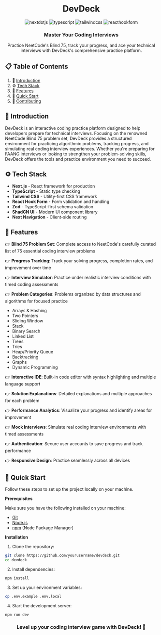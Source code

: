 <div align="center">
  <br />
  <h1>DevDeck</h1>
  
  <div>
    <img src="https://img.shields.io/badge/-Next_JS-black?style=for-the-badge&logoColor=white&logo=nextdotjs&color=000000" alt="nextdotjs" />
    <img src="https://img.shields.io/badge/-TypeScript-black?style=for-the-badge&logoColor=white&logo=typescript&color=3178C6" alt="typescript" />
    <img src="https://img.shields.io/badge/-Tailwind_CSS-black?style=for-the-badge&logoColor=white&logo=tailwindcss&color=06B6D4" alt="tailwindcss" />
    <img src="https://img.shields.io/badge/-React_Hook_Form-black?style=for-the-badge&logoColor=white&logo=reacthookform&color=EC5990" alt="reacthookform" />
  </div>

  <h3 align="center">Master Your Coding Interviews</h3>

   <div align="center">
     Practice NeetCode's Blind 75, track your progress, and ace your technical interviews with DevDeck's comprehensive practice platform.
    </div>
</div>

## 📋 Table of Contents

1. 🤖 [Introduction](#introduction)
2. ⚙️ [Tech Stack](#tech-stack)
3. 🔋 [Features](#features)
4. 🤸 [Quick Start](#quick-start)
5. 🔗 [Contributing](#contributing)

## 🤖 Introduction

DevDeck is an interactive coding practice platform designed to help developers prepare for technical interviews. Focusing on the renowned NeetCode Blind 75 problem set, DevDeck provides a structured environment for practicing algorithmic problems, tracking progress, and simulating real coding interview experiences. Whether you're preparing for FAANG interviews or looking to strengthen your problem-solving skills, DevDeck offers the tools and practice environment you need to succeed.

## ⚙️ Tech Stack

- **Next.js** - React framework for production
- **TypeScript** - Static type checking
- **Tailwind CSS** - Utility-first CSS framework
- **React Hook Form** - Form validation and handling
- **Zod** - TypeScript-first schema validation
- **ShadCN UI** - Modern UI component library
- **Next Navigation** - Client-side routing

## 🔋 Features

👉 **Blind 75 Problem Set**: Complete access to NeetCode's carefully curated list of 75 essential coding interview problems

👉 **Progress Tracking**: Track your solving progress, completion rates, and improvement over time

👉 **Interview Simulator**: Practice under realistic interview conditions with timed coding assessments

👉 **Problem Categories**: Problems organized by data structures and algorithms for focused practice

- Arrays & Hashing
- Two Pointers
- Sliding Window
- Stack
- Binary Search
- Linked List
- Trees
- Tries
- Heap/Priority Queue
- Backtracking
- Graphs
- Dynamic Programming

👉 **Interactive IDE**: Built-in code editor with syntax highlighting and multiple language support

👉 **Solution Explanations**: Detailed explanations and multiple approaches for each problem

👉 **Performance Analytics**: Visualize your progress and identify areas for improvement

👉 **Mock Interviews**: Simulate real coding interview environments with timed assessments

👉 **Authentication**: Secure user accounts to save progress and track performance

👉 **Responsive Design**: Practice seamlessly across all devices

## 🤸 Quick Start

Follow these steps to set up the project locally on your machine.

**Prerequisites**

Make sure you have the following installed on your machine:

- [Git](https://git-scm.com/)
- [Node.js](https://nodejs.org/en)
- [npm](https://www.npmjs.com/) (Node Package Manager)

**Installation**

1. Clone the repository:

```bash
git clone https://github.com/yourusername/devdeck.git
cd devdeck
```

2. Install dependencies:

```bash
npm install
```

3. Set up your environment variables:

```bash
cp .env.example .env.local
```

4. Start the development server:

```bash
npm run dev
```

<!-- ## 🔗 Contributing

Contributions are welcome! Whether it's adding new features, fixing bugs, or improving documentation, we appreciate all help in making DevDeck better.

1. Fork the repository
2. Create your feature branch (`git checkout -b feature/AmazingFeature`)
3. Commit your changes (`git commit -m 'Add some AmazingFeature'`)
4. Push to the branch (`git push origin feature/AmazingFeature`)
5. Open a Pull Request

### Areas for Contribution
- Adding new practice problems
- Improving problem explanations
- Enhancing the IDE functionality
- Adding new programming language support
- Improving UI/UX
- Adding test cases
- Documentation improvements

--- -->

<div align="center">
  <h3>Level up your coding interview game with DevDeck! 🚀</h3>
</div>
